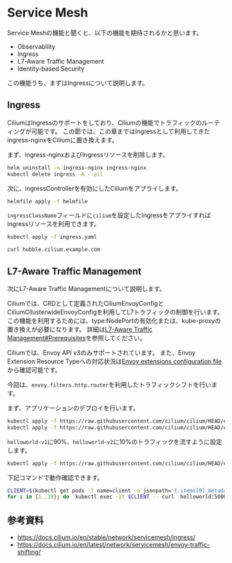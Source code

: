 # Service Mesh

Service Meshの機能と聞くと、以下の機能を期待されるかと思います。

- Observability
- Ingress
- L7-Aware Traffic Management
- Identity-based Security

この機能うち、まずはIngressについて説明します。

## Ingress

CiliumはIngressのサポートをしており、Ciliumの機能でトラフィックのルーティングが可能です。
この節では、この章まではIngressとして利用してきたingress-nginxをCiliumに置き換えます。

まず、ingress-nginxおよびIngressリソースを削除します。

```bash
helm uninstall -n ingress-nginx ingress-nginx
kubectl delete ingress -A --all
```

次に、ingressControllerを有効にしたCiliumをアプライします。

```bash
helmfile apply -f helmfile
```

`ingressClassName`フィールドに`cilium`を設定したIngressをアプライすればIngressリソースを利用できます。

```bash
kubectl apply -f ingress.yaml
```

```bash
curl hubble.cilium.example.com
```

## L7-Aware Traffic Management

次にL7-Aware Traffic Managementについて説明します。

Ciliumでは、CRDとして定義されたCiliumEnvoyConfigとCiliumCllusterwideEnvoyConfigを利用してL7トラフィックの制御を行います。
この機能を利用するためには、type:NodePortの有効化または、kube-proxyの置き換えが必要になります。
詳細は[L7-Aware Traffic Management#Prerequisites](https://docs.cilium.io/en/latest/network/servicemesh/l7-traffic-management/)を参照してください。


Ciliumでは、Envoy API v3のみサポートされています。
また、Envoy Extension Resource Typeへの対応状況は[Envoy extensions configuration file](https://github.com/cilium/proxy/blob/main/envoy_build_config/extensions_build_config.bzl)から確認可能です。


今回は、`envoy.filters.http.router`を利用したトラフィックシフトを行います。

まず、アプリケーションのデプロイを行います。

```bash
kubectl apply -f https://raw.githubusercontent.com/cilium/cilium/HEAD/examples/kubernetes/servicemesh/envoy/client-helloworld.yaml
kubectl apply -f https://raw.githubusercontent.com/cilium/cilium/HEAD/examples/kubernetes/servicemesh/envoy/helloworld-service-v1-v2.yaml
```

`helloworld-v1`に90%、`helloworld-v2`に10%のトラフィックを流すように設定します。

```bash
kubectl apply -f https://raw.githubusercontent.com/cilium/cilium/HEAD/examples/kubernetes/servicemesh/envoy/helloworld-service-v1-v2.yaml
```

下記コマンドで動作確認できます。

```bash
CLIENT=$(kubectl get pods -l name=client -o jsonpath='{.items[0].metadata.name}')
for i in {1..10}; do  kubectl exec -it $CLIENT -- curl  helloworld:5000/hello; done
```


## 参考資料

- https://docs.cilium.io/en/stable/network/servicemesh/ingress/
- https://docs.cilium.io/en/latest/network/servicemesh/envoy-traffic-shifting/